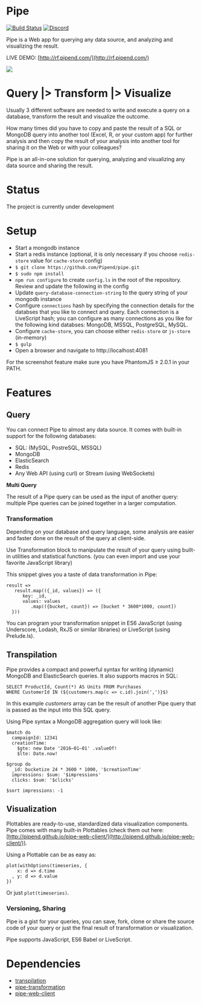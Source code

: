Pipe
=================================

[![Build Status](https://travis-ci.org/Pipend/pipe.svg?branch=master)](https://travis-ci.org/Pipend/pipe)
[![Discord](https://img.shields.io/badge/Discord-join%20chat%20%E2%86%92-738bd7.svg?style=flat-square)](https://discord.gg/2hnSCKq)

Pipe is a Web app for querying any data source, and analyzing and visualizing the result.

LIVE DEMO: [http://rf.pipend.com/](http://rf.pipend.com/)

![](https://d262ilb51hltx0.cloudfront.net/max/1600/1*f5buCOobwweRFfnGqPNDGQ.png)


# Query |> Transform |> Visualize

Usually 3 different software are needed to write and execute a query on a database, transform the result and visualize the outcome. 

How many times did you have to copy and paste the result of a SQL or MongoDB query into another tool (Excel, R, or your custom app) for further analysis and then copy the result of your analysis into another tool for sharing it on the Web or with your colleagues?

Pipe is an all-in-one solution for querying, analyzing and visualizing any data source and sharing the result.


# Status
The project is currently under development

# Setup
* Start a mongodb instance
* Start a redis instance (optional, it is only necessary if you choose `redis-store` value for `cache-store` config)
* `$ git clone https://github.com/Pipend/pipe.git`
* `$ sudo npm install`
* `npm run configure` to create `config.ls` in the root of the repository. Review and update the following in the config
* Update `query-database-connection-string` to the query string of your mongodb instance
* Configure `connections` hash by specifying the connection details for the databses that you like to connect and query. Each connection is a LiveScript hash; you can configure as many connections as you like for the following kind  databses: MongoDB, MSSQL, PostgreSQL, MySQL.
* Configure `cache-store`, you can choose either `redis-store` or `js-store` (in-memory)
* `$ gulp`
* Open a browser and navigate to http://localhost:4081

For the screenshot feature make sure you have PhantomJS ≥ 2.0.1 in your PATH.

# Features

## Query

You can connect Pipe to almost any data source. It comes with built-in support for the following databases:

* SQL: (MySQL, PostreSQL, MSSQL)
* MongoDB
* ElasticSearch
* Redis
* Any Web API (using curl) or Stream (using WebSockets)

**Multi Query**

The result of a Pipe query can be used as the input of another query: multiple Pipe queries can be joined together in a larger computation.

### Transformation

Depending on your database and query language, some analysis are easier and faster done on the result of the query at client-side. 

Use Transformation block to manipulate the result of your query using built-in utilities and statistical functions. (you can even import and use your favorite JavaScript library)

This snippet gives you a taste of data transformation in Pipe:
```
result =>
   result.map(({_id, values}) => ({
      key: _id,
      values: values
         .map(({bucket, count}) => [bucket * 3600*1000, count])
  }))
```

You can program your transformation snippet in ES6 JavaScript (using Underscore, Lodash, RxJS or similar libraries) or LiveScript (using Prelude.ls).

## Transpilation

Pipe provides a compact and powerful syntax for writing (dynamic) MongoDB and ElasticSearch queries. It also supports macros in SQL:
```
SELECT ProductId, Count(*) AS Units FROM Purchases 
WHERE CustomerId IN (${customers.map(c => c.id).join(',')}$)
```

In this example *customers* array can be the result of another Pipe query that is passed as the input into this SQL query.

Using Pipe syntax a MongoDB aggregation query will look like:
```
$match do
  campaignId: 12341
  creationTime: 
    $gte: new Date '2016–01–01' .valueOf!
    $lte: Date.now!

$group do
  _id: bucketize 24 * 3600 * 1000, '$creationTime'
  impressions: $sum: '$impressions'
  clicks: $sum: '$clicks'

$sort impressions: -1
```

## Visualization

Plottables are ready-to-use, standardized data visualization components. Pipe comes with many built-in Plottables (check them out here: [http://pipend.github.io/pipe-web-client/](http://pipend.github.io/pipe-web-client/)).

Using a Plottable  can be as easy as:
```
plot(withOptions(timeseries, {
    x: d => d.time
  , y: d => d.value
})
```

Or just `plot(timeseries)`.

### Versioning, Sharing

Pipe is a gist for your queries, you can save, fork, clone or share the source code of your query or just the final result of transformation or visualization.

Pipe supports JavaScript, ES6 Babel or LiveScript.

# Dependencies

* [transpilation](https://github.com/pipend/transpilation)
* [pipe-transformation](https://github.com/pipend/pipe-transformation)
* [pipe-web-client](https://github.com/pipend/pipe-web-client)
